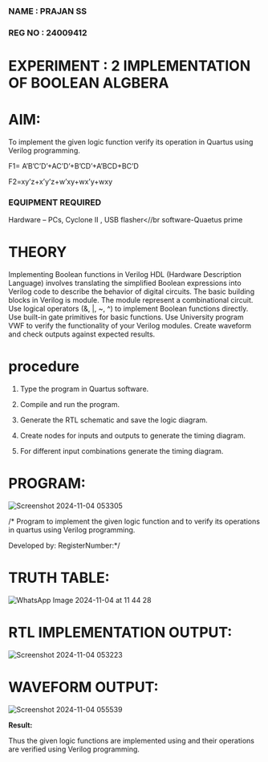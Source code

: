 ### NAME : PRAJAN SS
### REG NO : 24009412
# EXPERIMENT : 2  IMPLEMENTATION OF BOOLEAN ALGBERA

# AIM:

To implement the given logic function verify its operation in Quartus using Verilog programming.

F1= A’B’C’D’+AC’D’+B’CD’+A’BCD+BC’D 

F2=xy’z+x’y’z+w’xy+wx’y+wxy

### EQUIPMENT REQUIRED

Hardware – PCs, Cyclone II , USB flasher<//br software-Quaetus prime

# THEORY
Implementing Boolean functions in Verilog HDL (Hardware Description Language) involves translating the simplified Boolean expressions into Verilog code to describe the behavior of digital circuits. The basic building blocks in Verilog is module. The module represent a combinational circuit. Use logical operators (&, |, ~, ^) to implement Boolean functions directly. Use built-in gate primitives for basic functions. Use University program VWF to verify the functionality of your Verilog modules. Create waveform and check outputs against expected results.

# procedure
1.	Type the program in Quartus software.

2.	Compile and run the program.

3.	Generate the RTL schematic and save the logic diagram.

4.	Create nodes for inputs and outputs to generate the timing diagram.

5.	For different input combinations generate the timing diagram.


# PROGRAM:

![Screenshot 2024-11-04 053305](https://github.com/user-attachments/assets/b457789b-cfe5-401d-88e0-16560792d98b)

/* Program to implement the given logic function and to verify its operations in quartus using Verilog programming. 

Developed by: RegisterNumber:*/

# TRUTH TABLE:

![WhatsApp Image 2024-11-04 at 11 44 28](https://github.com/user-attachments/assets/7123fa43-4877-4b7b-a352-0b35c93eda4a)

# RTL IMPLEMENTATION OUTPUT:

![Screenshot 2024-11-04 053223](https://github.com/user-attachments/assets/f7236611-1181-4fc5-9223-a677e0adf3be)


# WAVEFORM OUTPUT:

![Screenshot 2024-11-04 055539](https://github.com/user-attachments/assets/50d70f72-307d-4ec3-87d1-bd5be319906e)


**Result:**

Thus the given logic functions are implemented using and their operations are verified using Verilog programming.

